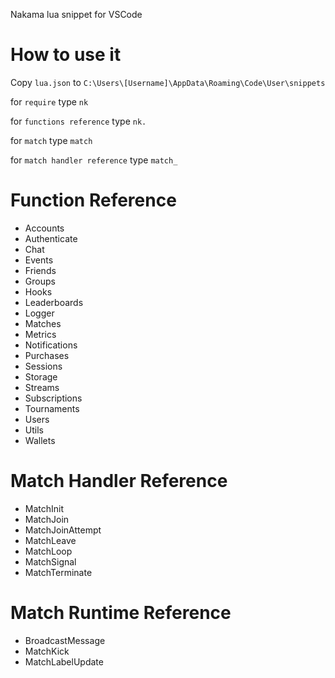 Nakama lua snippet for VSCode

# How to use it

Copy `lua.json` to `C:\Users\[Username]\AppData\Roaming\Code\User\snippets`

for `require` type `nk`

for `functions reference` type `nk.`

for `match` type `match`

for `match handler reference` type `match_`

# Function Reference
- Accounts
- Authenticate
- Chat
- Events
- Friends
- Groups
- Hooks
- Leaderboards
- Logger
- Matches
- Metrics
- Notifications
- Purchases
- Sessions
- Storage
- Streams
- Subscriptions
- Tournaments
- Users
- Utils
- Wallets

# Match Handler Reference
- MatchInit
- MatchJoin
- MatchJoinAttempt
- MatchLeave
- MatchLoop
- MatchSignal
- MatchTerminate

# Match Runtime Reference
- BroadcastMessage
- MatchKick
- MatchLabelUpdate
